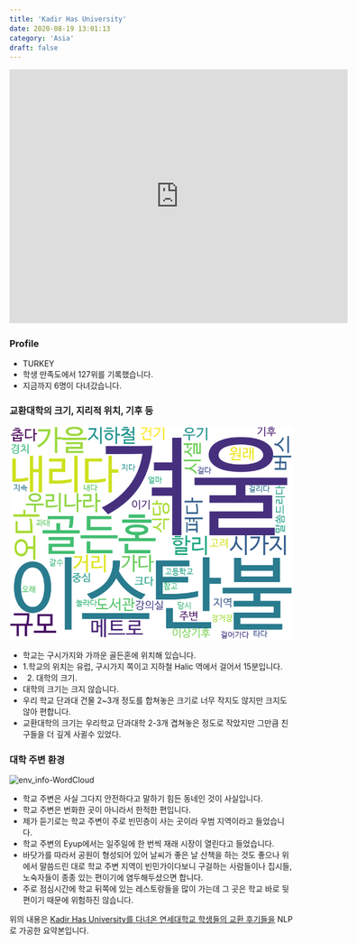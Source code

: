 ```yaml
---
title: 'Kadir Has University'
date: 2020-08-19 13:01:13
category: 'Asia'
draft: false
---
```


<iframe
width="600"
height="450"
frameborder="0" style="border:0"
src="https://www.google.com/maps/embed/v1/place?key=AIzaSyC9e1AME-pVmWC4hBpFdu5S4dKzyepa3HQ&q=Kadir+Has+University&center=41.0249511,28.9589739&zoom=14" allowfullscreen>
</iframe>

### Profile

* TURKEY
* 학생 만족도에서 127위를 기록했습니다.
* 지금까지 6명이 다녀갔습니다. 

### 교환대학의 크기, 지리적 위치, 기후 등

![gen_info-WordCloud](../univ_wordclouds_okt/gen_info/TR000002_gen_info_okt.png)

* 학교는 구시가지와 가까운 골든혼에 위치해 있습니다.
* 1.학교의 위치는 유럽, 구시가지 쪽이고 지하철 Halic 역에서 걸어서 15분입니다.
* 2. 대학의 크기.
* 대학의 크기는 크지 않습니다.
* 우리 학교 단과대 건물 2~3개 정도를 합쳐놓은 크기로 너무 작지도 않지만 크지도 않아 편합니다.
* 교환대학의 크기는 우리학교 단과대학 2-3개 겹쳐놓은 정도로 작았지만 그만큼 친구들을 더 깊게 사귈수 있었다.


### 대학 주변 환경

![env_info-WordCloud](../univ_wordclouds_okt/env_info/TR000002_env_info_okt.png)

* 학교 주변은 사실 그다지 안전하다고 말하기 힘든 동네인 것이 사실입니다.
* 학교 주변은 번화한 곳이 아니라서 한적한 편입니다.
* 제가 듣기로는 학교 주변이 주로 빈민층이 사는 곳이라 우범 지역이라고 들었습니다.
* 학교 주변의 Eyup에서는 일주일에 한 번씩 재래 시장이 열린다고 들었습니다.
* 바닷가를 따라서 공원이 형성되어 있어 날씨가 좋은 날 산책을 하는 것도 좋으나 위에서 말씀드린 대로 학교 주변 지역이 빈민가이다보니 구걸하는 사람들이나 집시들, 노숙자들이 종종 있는 편이기에 염두해두셨으면 합니다.
* 주로 점심시간에 학교 뒤쪽에 있는 레스토랑들을 많이 가는데 그 곳은 학교 바로 뒷편이기 때문에 위험하진 않습니다.


위의 내용은 [Kadir Has University를 다녀온 연세대학교 학생들의 교환 후기들을](http://oia.yonsei.ac.kr/partner/expReport.asp?ucode=TR000002&bgbn=A) NLP로 가공한 요약본입니다. 
